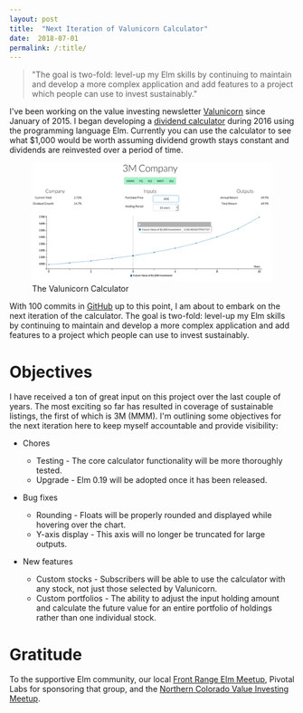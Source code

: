 ```yaml
---
layout: post
title:  "Next Iteration of Valunicorn Calculator"
date:  2018-07-01
permalink: /:title/
---
```


> "The goal is two-fold: level-up my Elm skills by continuing to maintain and develop a more complex application and add features to a project which people can use to invest sustainably."

I've been working on the value investing newsletter [Valunicorn](http://www.valunicorn.me/) since January of 2015. I began developing a [dividend calculator](http://www.valunicorn.me/calculator.html) during 2016 using the programming language Elm. Currently you can use the calculator to see what $1,000 would be worth assuming dividend growth stays constant and dividends are reinvested over a period of time.

<div class="sean-blog-image">
  <figure>
    <a href="http://www.valunicorn.me/calculator.html" target="_blank"><img alt="todo" class=" lazyloaded" src="/assets/images/seanhelvey/2018/calculator.png">
    </a>
  <figcaption>
    The Valunicorn Calculator
  </figcaption>
  </figure>
</div>

With 100 commits in [GitHub](https://github.com/seanhelvey/valunicorn) up to this point, I am about to embark on the next iteration of the calculator. The goal is two-fold: level-up my Elm skills by continuing to maintain and develop a more complex application and add features to a project which people can use to invest sustainably.

# Objectives
I have received a ton of great input on this project over the last couple of years. The most exciting so far has resulted in coverage of sustainable listings, the first of which is 3M (MMM). I'm outlining some objectives for the next iteration here to keep myself accountable and provide visibility:

* Chores
  * Testing - The core calculator functionality will be more thoroughly tested.
  * Upgrade - Elm 0.19 will be adopted once it has been released.

* Bug fixes
  * Rounding - Floats will be properly rounded and displayed while hovering over the chart.
  * Y-axis display - This axis will no longer be truncated for large outputs.

* New features
  * Custom stocks - Subscribers will be able to use the calculator with any stock, not just those selected by Valunicorn.
  * Custom portfolios - The ability to adjust the input holding amount and calculate the future value for an entire portfolio of holdings rather than one individual stock.

# Gratitude
To the supportive Elm community, our local [Front Range Elm Meetup](https://www.meetup.com/Front-range-elm/), Pivotal Labs for sponsoring that group, and the [Northern Colorado Value Investing Meetup](https://www.meetup.com/Northern-Colorado-Value-Investing-Meetup/).
